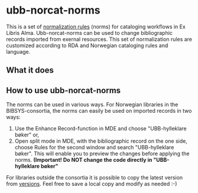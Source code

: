 # ubb-norcat-norms

This is a set of [normalization rules](https://knowledge.exlibrisgroup.com/Alma/Product_Documentation/010Alma_Online_Help_(English)/Metadata_Management/016Working_with_Rules/020Working_with_Normalization_Rules) (norms) for cataloging workflows in Ex Libris Alma.
Ubb-norcat-norms can be used to change bibliographic records imported from exernal resources. This set of normalization rules are customized according to RDA and Norwegian cataloging rules and language.

## What it does

## How to use ubb-norcat-norms

The norms can be used in various ways. 
For Norwegian libraries in the BIBSYS-consortia, the norms can easily be used on imported records in two ways:
1. Use the Enhance Record-function in MDE and choose "UBB-hylleklare bøker"
   or,
2. Open split mode in MDE, with the bibliographic record on the one side, choose Rules for the second window and search "UBB-hylleklare bøker". This will enable you to preview the changes before applying the norms. **(Important! Do NOT change the code directly in "UBB-hylleklare bøker"**

For libraries outside the consortia it is possible to copy the latest version from [versions](https://github.com/carinath/ubb-norcat-norms/tree/main/versions). Feel free to save a local copy and modify as needed :-)
 






